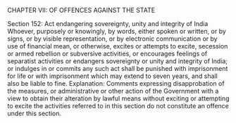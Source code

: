 CHAPTER VII: OF OFFENCES AGAINST THE STATE

Section 152: Act endangering sovereignty, unity and integrity of India
Whoever, purposely or knowingly, by words, either spoken or written, or by signs, or by visible representation, or by electronic communication or by use of financial mean, or otherwise, excites or attempts to excite, secession or armed rebellion or subversive activities, or encourages feelings of separatist activities or endangers sovereignty or unity and integrity of India; or indulges in or commits any such act shall be punished with imprisonment for life or with imprisonment which may extend to seven years, and shall also be liable to fine.
Explanation: Comments expressing disapprobation of the measures, or administrative or other action of the Government with a view to obtain their alteration by lawful means without exciting or attempting to excite the activities referred to in this section do not constitute an offence under this section.

